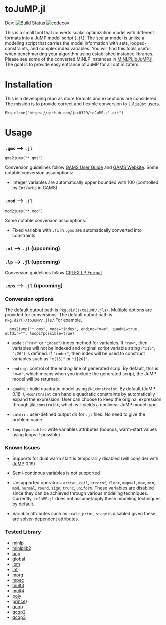 # toJuMP.jl

Dev: [![Build Status](https://travis-ci.org/jac0320/toJuMP.jl.svg?branch=master)](https://travis-ci.org/jac0320/toJuMP.jl)
[![codecov](https://codecov.io/gh/jac0320/toJuMP.jl/branch/master/graph/badge.svg)](https://codecov.io/gh/jac0320/toJuMP.jl)

This is a small tool that converts scalar optimization model with different formats into a [JuMP model](https://github.com/JuliaOpt/JuMP.jl) script (`.jl`). The scalar model is unlike a modeling script that carries the model information with sets, looped-constraints, and complex index variables. You will find this tools useful when benchmarking your algorithm using established instance libraries. Please see some of the converted MINLP instances in [MINLPLibJuMP.jl](https://github.com/lanl-ansi/MINLPLibJuMP.jl). The goal is to provide easy entrance of JuMP for all optimizaters.

# Installation
This is a developing repo as more formats and exceptions are considered. The mission is to provide
correct and flexible conversion to `JuliaOpt` users.
```
Pkg.clone("https://github.com/jac0320/toJuMP.jl.git")
```

# Usage

### `.gms` --> `.jl`
```
gms2jump("*.gms")
```
Conversion guidelines follow [GAMS User Guide](http://pages.cs.wisc.edu/~swright/635/docs/GAMSUsersGuide.pdf) and [GAMS Website](https://www.gams.com/latest/docs/index.html).
Some notable conversion assumptions:
* Integer variables are automatically upper bounded with 100 (controlled by `IntVarUp` in GAMS)


### `.mod` --> `.jl`
```
mod2jump("*.mod")
```
Some notable conversion assumptions:
* Fixed variable with `.fx` in `.gms` are automatically converted into constraints.

### `.nl` --> `.jl` (upcoming)

### `.lp` --> `.jl` (upcoming)
Conversion guidelines follow [CPLEX LP Format](https://www.ibm.com/support/knowledgecenter/en/SSSA5P_12.8.0/ilog.odms.cplex.help/CPLEX/FileFormats/topics/LP.html)

### `.mps` --> `.jl` (upcoming)

### Conversion options

The default output path is `Pkg.dir()/toJuMP/.jls/`. Multiple options are provided for conversions. The default output path is `Pkg.dir()/toJuMP/.jls/`.For example,

```
  gms2jump("*.gms", mode="index", ending="m=m", quadNL=true, outdir="", loopifpossible=true)
```

* `mode` : (`"raw"` or `"index"`) index method for variables. If `"raw"`, then variables will not be indexed and original script variable string (`"x15"`, `"i26"`) is defined. If `"index"`, then index will be used to construct variables such as `"x[15]"` or `"i[26]"`.

* `ending` : control of the ending line of generated scrip. By default, this is `"m=m"`, which means when you include the generated script, the JuMP model will be returned.

* `quadNL` : build quadratic model using `@NLconstraint`. By default (JuMP 0.18-), `@constraint` can handle quadratic constraints by automatically expand the expression. User can choose to keep the original expression through `@NLconstraint`, which will yields a nonlinear JuMP model type.

* `outdir` : user-defined output dir for `.jl` files. No need to give the problem name.

* `loopifpossible` : write variables attributes (bounds, warm-start values using loops if possible).

### Known Issues

* Supports for dual warm start is temporarily disabled (will consider with [JuMP](https://github.com/JuliaOpt/JuMP.jl) 0.19)

* Semi-continous variables is not supported

* Unsupported operators: `arctan`, `ceil`, `errorof`, `floor`, `mapval`, `max`, `min`, `mod`, `normal`, `round`, `sign`, `trunc`, `uniform`. These variables are disabled since they can be achieved through various modeling techniques. Currently, `toJuMP.jl` does not assume/apply these modeling techniques by default.

* Variable attributes such as `scale`, `prior`, `stage` is disabled given these are solver-dependent attributes.

### Tested Library

* [minlp](http://www.minlp.com/downloads/testlibs/gmslibs/minlp.zip)
* [minlplib2](http://www.gamsworld.org/minlp/minlplib2/html/)
* [bcp](https://link.springer.com/article/10.1007/s10898-016-0491-8)
* [global](http://www.gamsworld.org/global/globallib.htm)
* [ibm](http://egon.cheme.cmu.edu/ibm/page.htm)
* [inf](http://pubsonline.informs.org/doi/abs/10.1287/ijoc.2017.0761)
* [morg](http://www.minlp.org/)
* [mpec](http://www.gamsworld.org/mpec/mpeclib.htm)
* [mult3](https://link.springer.com/article/10.1007/s12532-014-0073-z)
* [mult4](https://link.springer.com/article/10.1007/s12532-014-0073-z)
* [poly](https://link.springer.com/article/10.1007%2Fs10898-011-9757-3?LI=true)
* [prince](http://www.gamsworld.org/performance/princetonlib/princetonlib.htm))
* [qcqp](https://link.springer.com/article/10.1007%2Fs10107-011-0462-2?LI=true)
* [qcqp2](https://link.springer.com/article/10.1007%2Fs10107-011-0462-2?LI=true)
* [qcqp3](https://link.springer.com/article/10.1007%2Fs10107-011-0462-2?LI=true)
